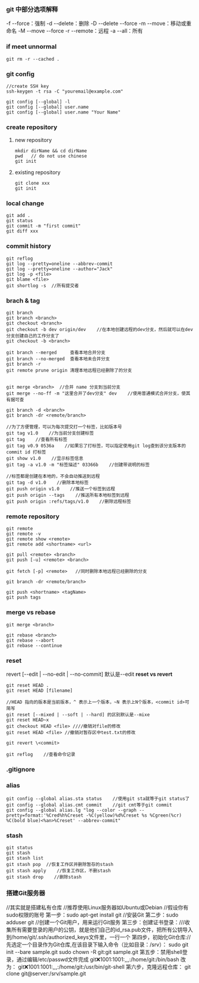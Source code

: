 ### git 中部分选项解释
-f --force：强制
-d --delete：删除
-D --delete --force
-m --move：移动或重命名
-M --move --force
-r --remote：远程
-a --all：所有

### if meet unnormal
`git rm -r --cached .`


### git config

```
//create SSH key
ssh-keygen -t rsa -C "youremail@example.com"

git config [--global] -l
git config [--global] user.name
git config [--global] user.name "Your Name"
```

### create repository

1. new repository

   ```
   mkdir dirName && cd dirName
   pwd   // do not use chinese
   git init
   ```
2. existing repository

   ```
   git clone xxx
   git init
   ```
### local change

```
git add .
git status
git commit -m "first commit"
git diff xxx
```

### commit history

```
git reflog
git log --pretty=oneline --abbrev-commit
git log --pretty=oneline --author="Jack"
git log -p <file>
git blame <file>
git shortlog -s  //所有提交者
```

### brach & tag

```
git branch
git branch <branch>
git checkout <branch>
git checkout -b dev origin/dev    //在本地创建远程的dev分支，然后就可以在dev分支创建自己的工作分支了
git checkout -b <branch>

git branch --merged     查看本地合并分支
git branch --no-merged  查看本地未合并分支
git branch -r
git remote prune origin 清理本地远程已经删除了的分支


git merge <branch>  //合并 name 分支到当前分支
git merge --no-ff -m "这里合并了dev分支" dev    //使用普通模式合并分支，使其有据可查

git branch -d <branch>
git branch -dr <remote/branch>

//为了方便管理，可以为每次提交打一个标签，比如版本号
git tag v1.0    //为当前分支创建标签
git tag    //查看所有标签
git tag v0.9 0536a    //如果忘了打标签，可以指定使用git log查到该分支版本的 commit id 打标签
git show v1.0    //显示标签信息
git tag -a v1.0 -m "标签描述" 03366b    //创建带说明的标签

//标签都是创建在本地的，不会自动推送到远程
git tag -d v1.0    //删除本地标签
git push origin v1.0    //推送一个标签到远程
git push origin --tags    //推送所有本地标签到远程
git push origin :refs/tags/v1.0    //删除远程标签
```

### remote repository

```
git remote
git remote -v
git remote show <remote>
git remote add <shortname> <url>

git pull <remote> <branch>
git push [-u] <remote> <branch>

git fetch [-p] <remote>   //同时删除本地远程已经删除的分支

git branch -dr <remote/branch>

git push <shortname> <tagName>
git push tags
```

### merge vs rebase

```
git merge <branch>

git rebase <branch>
git rebase --abort
git rebase --continue
```

### reset

revert [--edit | --no-edit | --no-commit] 默认是--edit
**reset vs revert**

```
git reset HEAD .
git reset HEAD [filename]

//HEAD 指向的版本是当前版本，^ 表示上一个版本，~N 表示上N个版本，<commit id>可简写
git reset [--mixed | --soft | --hard] 的区别默认是--mixe
git reset HEAD~x
git checkout HEAD <file> ////撤销对file的修改
git reset HEAD <file> //撤销对暂存区中test.txt的修改

git revert \<commit>

git reflog    //查看命令记录
```

### .gitignore

### alias

```
git config --global alias.sta status    //使用git sta就等于git status了
git config --global alias.cmt commit    //git cmt等于git commit
git config --global alias.lg "log --color --graph --pretty=format:'%Cred%h%Creset -%C(yellow)%d%Creset %s %Cgreen(%cr) %C(bold blue)<%an>%Creset' --abbrev-commit"
```
### stash

```
git status
git stash
git stash list
git stash pop  //恢复工作区并删除暂存的stash
git stash apply    //恢复工作区，不删stash
git stash drop    //删除stash
```

### 搭建Git服务器
//其实就是搭建私有仓库
//推荐使用Linux服务器如Ubuntu或Debian
//假设你有sudo权限的账号
第一步：sudo apt-get install git    //安装Git
第二步：sudo adduser git    //创建一个Git用户，用来运行Git服务
第三步：创建证书登录：///收集所有需要登录的用户的公钥，就是他们自己的id_rsa.pub文件，把所有公钥导入到/home/git/.ssh/authorized_keys文件里，一行一个
第四步，初始化Git仓库://先选定一个目录作为Git仓库,在该目录下输入命令（比如目录：/srv）：
sudo git init --bare sample.git
sudo chown -R git:git sample.git
第五步：禁用shell登录，通过编辑/etc/passwd文件完成
git:x:1001:1001:,,,:/home/git:/bin/bash
改为：
git:x:1001:1001:,,,:/home/git:/usr/bin/git-shell
第六步，克隆远程仓库：
git clone git@server:/srv/sample.git


